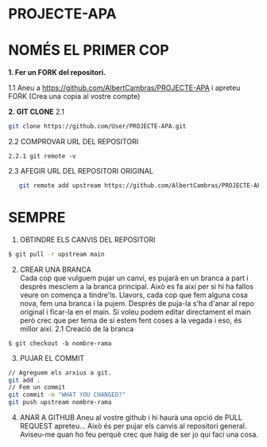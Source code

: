 # PROJECTE-APA

**NOMÉS EL PRIMER COP**
=======================

**1. Fer un FORK del repositori.**  

  1.1 Aneu a https://github.com/AlbertCambras/PROJECTE-APA i apreteu FORK (Crea una copia al vostre compte)  

**2. GIT CLONE**
  2.1  
  ```bash
  git clone https://github.com/User/PROJECTE-APA.git  
  ```
  2.2 COMPROVAR URL DEL REPOSITORI  
  
    2.2.1 git remote -v  
    
  2.3 AFEGIR URL DEL REPOSITORI ORIGINAL  
  ```bash
     git remote add upstream https://github.com/AlbertCambras/PROJECTE-APA
  ```
  
**SEMPRE**
===========

1. OBTINDRE ELS CANVIS DEL REPOSITORI 
```BASH
$ git pull -r upstream main
```
2. CREAR UNA BRANCA  
Cada cop que vulguem pujar un canvi, es pujarà en un branca a part i després mesclem a la branca principal.
Això es fa així per si hi ha fallos veure on comença a tindre'ls.
Llavors, cada cop que fem alguna cosa nova, fem una branca i la pujem. Després de puja-la s'ha d'anar al repo original i ficar-la en el main.
Si voleu podem editar directament el main però crec que per tema de si estem fent coses a la vegada i eso, és millor així.
2.1 Creació de la branca
```
$ git checkout -b nombre-rama
```
3. PUJAR EL COMMIT  

```BASH
// Agreguem els arxius a git.
git add .
// Fem un commit
git commit -m "WHAT YOU CHANGED?"
git push upstream nombre-rama

```
4. ANAR A GITHUB
Aneu al vostre github i hi haurà una opció de PULL REQUEST apreteu... 
Això és per pujar els canvis al repositori general.
Aviseu-me quan ho feu perquè crec que haig de ser jo qui faci una cosa.



